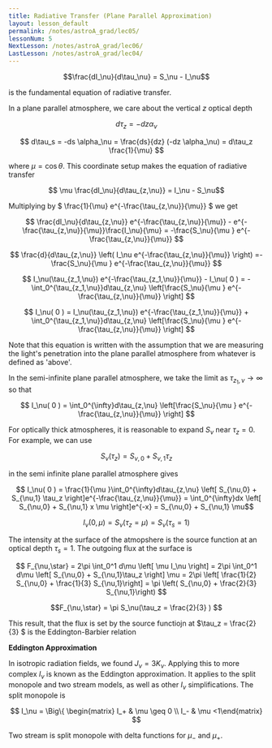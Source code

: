 ```yaml
---
title: Radiative Transfer (Plane Parallel Approximation)
layout: lesson_default
permalink: /notes/astroA_grad/lec05/
lessonNum: 5
NextLesson: /notes/astroA_grad/lec06/
LastLesson: /notes/astroA_grad/lec04/
---
```

$$\frac{dI_\nu}{d\tau_\nu} = S_\nu - I_\nu$$

is the fundamental equation of radiative transfer.

In a plane parallel atmosphere, we care about the vertical $z$ optical depth

$$ d\tau_z = - dz \alpha_\nu $$

$$ d\tau_s = -ds \alpha_\nu = \frac{ds}{dz} (-dz \alpha_\nu) = d\tau_z \frac{1}{\mu} $$

where $\mu = \cos \theta$. This coordinate setup makes the equation of radiative transfer

$$ \mu \frac{dI_\nu}{d\tau_{z,\nu}} = I_\nu - S_\nu$$

Multiplying by $ \frac{1}{\mu} e^{-\frac{\tau_{z,\nu}}{\mu}} $ we get

$$ \frac{dI_\nu}{d\tau_{z,\nu}} e^{-\frac{\tau_{z,\nu}}{\mu}} - e^{-\frac{\tau_{z,\nu}}{\mu}}\frac{I_\nu}{\mu} = -\frac{S_\nu}{\mu } e^{-\frac{\tau_{z,\nu}}{\mu}} $$

$$ \frac{d}{d\tau_{z,\nu}} \left( I_\nu e^{-\frac{\tau_{z,\nu}}{\mu}} \right) =- \frac{S_\nu}{\mu } e^{-\frac{\tau_{z,\nu}}{\mu}} $$

$$ I_\nu(\tau_{z_1,\nu}) e^{-\frac{\tau_{z_1,\nu}}{\mu}} - I_\nu( 0 ) = -\int_0^{\tau_{z_1,\nu}}d\tau_{z,\nu} \left[\frac{S_\nu}{\mu } e^{-\frac{\tau_{z,\nu}}{\mu}} \right] $$

$$  I_\nu( 0 ) = I_\nu(\tau_{z_1,\nu}) e^{-\frac{\tau_{z_1,\nu}}{\mu}} + \int_0^{\tau_{z_1,\nu}}d\tau_{z,\nu} \left[\frac{S_\nu}{\mu } e^{-\frac{\tau_{z,\nu}}{\mu}} \right] $$

Note that this equation is written with the assumption that we are measuring the light's penetration into the plane parallel atmosphere from whatever is defined as 'above'.

In the semi-infinite plane parallel atmosphere, we take the limit as $\tau_{z_1,\nu} \rightarrow \infty$ so that

$$  I_\nu( 0 ) =  \int_0^{\infty}d\tau_{z,\nu} \left[\frac{S_\nu}{\mu } e^{-\frac{\tau_{z,\nu}}{\mu}} \right] $$

For optically thick atmospheres, it is reasonable to expand $S_\nu$ near $\tau_z = 0$. For example, we can use

$$ S_\nu(\tau_z) = S_{\nu,0} + S_{\nu,1}\tau_z $$

in the semi infinite plane parallel atmosphere gives

$$  I_\nu( 0 ) =  \frac{1}{\mu }\int_0^{\infty}d\tau_{z,\nu} \left[ S_{\nu,0} + S_{\nu,1} \tau_z \right]e^{-\frac{\tau_{z,\nu}}{\mu}} = \int_0^{\infty}dx \left[ S_{\nu,0} + S_{\nu,1} x \mu \right]e^{-x} = S_{\nu,0} + S_{\nu,1} \mu$$

$$I_\nu( 0 , \mu) =  S_\nu(\tau_z = \mu )  = S_\nu(\tau_s = 1)$$

The intensity at the surface of the atmopshere is the source function at an optical depth $\tau_s = 1$. The outgoing flux at the surface is

$$ F_{\nu,\star} = 2\pi \int_0^1 d\mu \left[ \mu I_\nu \right] = 2\pi \int_0^1 d\mu \left[ S_{\nu,0} + S_{\nu,1}\tau_z \right] \mu = 2\pi \left[ \frac{1}{2} S_{\nu,0} + \frac{1}{3} S_{\nu,1}\right] = \pi \left( S_{\nu,0} + \frac{2}{3} S_{\nu,1}\right) $$


$$F_{\nu,\star} = \pi  S_\nu(\tau_z = \frac{2}{3} ) $$

This result, that the flux is set by the source functiojn at $\tau_z = \frac{2}{3} $ is the Eddington-Barbier relation

**Eddington Approximation**

In isotropic radiation fields, we found $J_\nu = 3K_\nu$. Applying this to more complex $I_\nu$ is known as the Eddington approximation. It applies to the split monopole and two stream models, as well as other $I_\nu$ simplifications. The split monopole is

$$ I_\nu = \Big\{ \begin{matrix} I_+ & \mu \geq 0 \\ I_- & \mu <1\end{matrix} $$

Two stream is split monopole with delta functions for $\mu_-$ and $\mu_+$.
